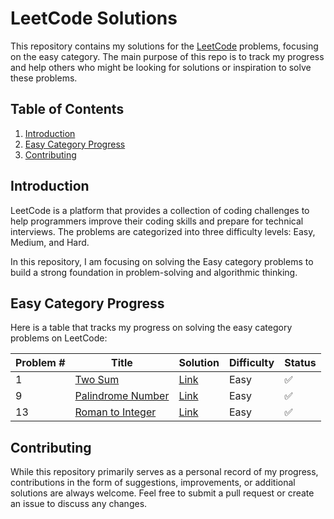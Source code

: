 # LeetCode Solutions

This repository contains my solutions for the [LeetCode](https://leetcode.com/) problems, focusing on the easy category. The main purpose of this repo is to track my progress and help others who might be looking for solutions or inspiration to solve these problems.

## Table of Contents

1. [Introduction](#introduction)
2. [Easy Category Progress](#easy-category-progress)
3. [Contributing](#contributing)

## Introduction

LeetCode is a platform that provides a collection of coding challenges to help programmers improve their coding skills and prepare for technical interviews. The problems are categorized into three difficulty levels: Easy, Medium, and Hard.

In this repository, I am focusing on solving the Easy category problems to build a strong foundation in problem-solving and algorithmic thinking.

## Easy Category Progress

Here is a table that tracks my progress on solving the easy category problems on LeetCode:

| Problem # | Title | Solution | Difficulty | Status |
|-----------|-------|----------|------------|--------|
| 1         | [Two Sum](https://leetcode.com/problems/two-sum/) | [Link](https://github.com/AsemDevs/leetcode/blob/master/Easy/1.two-sum.js) | Easy | ✅ |
| 9         | [Palindrome Number](https://leetcode.com/problems/palindrome-number/) | [Link](https://github.com/AsemDevs/leetcode/blob/master/Easy/9.palindrome-number.js) | Easy | ✅ |
| 13         | [Roman to Integer](https://leetcode.com/problems/roman-to-integer/) | [Link](https://github.com/AsemDevs/leetcode/blob/master/Easy/13.roman-to-integer.js) | Easy | ✅ |

## Contributing

While this repository primarily serves as a personal record of my progress, contributions in the form of suggestions, improvements, or additional solutions are always welcome. Feel free to submit a pull request or create an issue to discuss any changes.

